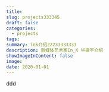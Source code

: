 ```yaml
---
title:
slug: projects333345
draft: false
categories:
  - projects
tags:
summary: ink介绍22233333333
description: 新媒体艺术家In_K 毕振宇介绍
showImageInContent: false
image:
date: 2020-01-01
---
```

ddd